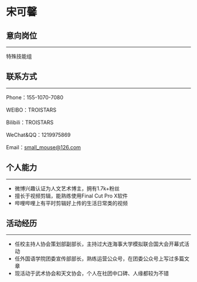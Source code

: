 # 宋可馨

## 意向岗位
---
特殊技能组

## 联系方式
---
Phone：155-1070-7080

WEIBO：TROISTARS

Bilibili：TROISTARS

WeChat&QQ：1219975869

Email：small_mouse@126.com

## 个人能力
---
- 微博兴趣认证为人文艺术博主，拥有1.7k+粉丝
- 擅长于视频剪辑，能熟练使用Final Cut Pro X软件
- 哔哩哔哩上有平时剪辑好上传的生活日常类的视频

## 活动经历
---
- 任校主持人协会策划部副部长，主持过大连海事大学模拟联合国大会开幕式活动
- 任外国语学院团委宣传部部长，熟练运营公众号，在团委公众号上写过多篇文章
- 现活动于武术协会和天文协会，个人在社团中口碑、人缘都较为不错
